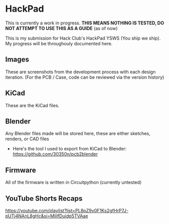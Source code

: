 # HackPad

This is currently a work in progress. **THIS MEANS NOTHING IS TESTED, DO NOT ATTEMPT TO USE THIS AS A GUIDE** (as of now)

This is my submission for Hack Club's HackPad YSWS (You ship we ship).
My progress will be throughouly documented here.

## Images
These are screenshots from the development process with each design iteration. (For the PCB / Case, code can be reviewed via the version history)

## KiCad
These are the KiCad files.

## Blender
Any Blender files made will be stored here, these are either sketches, renders, or CAD files
- Here's the tool I used to export from KiCad to Blender: https://github.com/30350n/pcb2blender

## Firmware
All of the firmware is written in Circuitpython (currently untested)

## YouTube Shorts Recaps
https://youtube.com/playlist?list=PL8pZ9v0F1Ks2gfHrP7J-pUTj4NAnL8gHc&si=MliIfDuidp5TVAae

